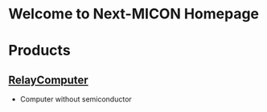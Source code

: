 # Welcome to Next-MICON Homepage

# Products

## [RelayComputer](./RelayComputer.md)

- Computer without semiconductor
